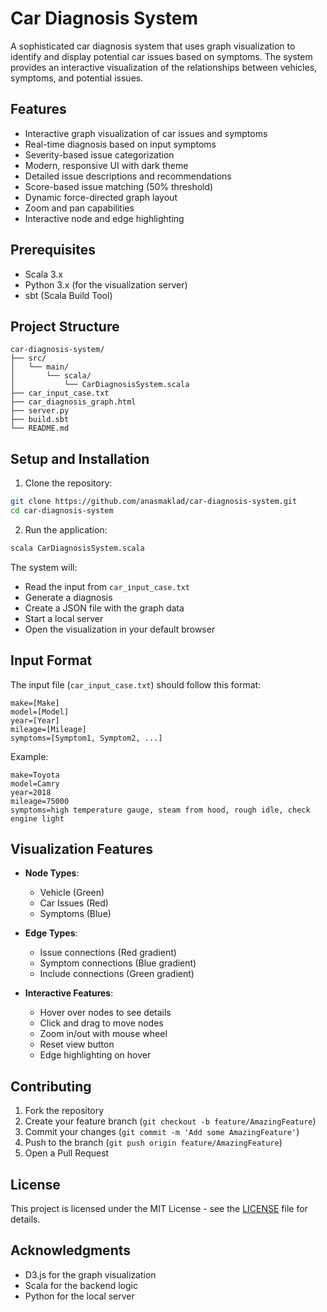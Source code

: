 # Car Diagnosis System

A sophisticated car diagnosis system that uses graph visualization to identify and display potential car issues based on symptoms. The system provides an interactive visualization of the relationships between vehicles, symptoms, and potential issues.

## Features

- Interactive graph visualization of car issues and symptoms
- Real-time diagnosis based on input symptoms
- Severity-based issue categorization
- Modern, responsive UI with dark theme
- Detailed issue descriptions and recommendations
- Score-based issue matching (50% threshold)
- Dynamic force-directed graph layout
- Zoom and pan capabilities
- Interactive node and edge highlighting

## Prerequisites

- Scala 3.x
- Python 3.x (for the visualization server)
- sbt (Scala Build Tool)

## Project Structure

```
car-diagnosis-system/
├── src/
│   └── main/
│       └── scala/
│           └── CarDiagnosisSystem.scala
├── car_input_case.txt
├── car_diagnosis_graph.html
├── server.py
├── build.sbt
└── README.md
```

## Setup and Installation

1. Clone the repository:
```bash
git clone https://github.com/anasmaklad/car-diagnosis-system.git
cd car-diagnosis-system
```

2. Run the application:
```bash
scala CarDiagnosisSystem.scala
```

The system will:
- Read the input from `car_input_case.txt`
- Generate a diagnosis
- Create a JSON file with the graph data
- Start a local server
- Open the visualization in your default browser

## Input Format

The input file (`car_input_case.txt`) should follow this format:
```
make=[Make]
model=[Model]
year=[Year]
mileage=[Mileage]
symptoms=[Symptom1, Symptom2, ...]
```

Example:
```
make=Toyota
model=Camry
year=2018
mileage=75000
symptoms=high temperature gauge, steam from hood, rough idle, check engine light
```

## Visualization Features

- **Node Types**:
  - Vehicle (Green)
  - Car Issues (Red)
  - Symptoms (Blue)

- **Edge Types**:
  - Issue connections (Red gradient)
  - Symptom connections (Blue gradient)
  - Include connections (Green gradient)

- **Interactive Features**:
  - Hover over nodes to see details
  - Click and drag to move nodes
  - Zoom in/out with mouse wheel
  - Reset view button
  - Edge highlighting on hover

## Contributing

1. Fork the repository
2. Create your feature branch (`git checkout -b feature/AmazingFeature`)
3. Commit your changes (`git commit -m 'Add some AmazingFeature'`)
4. Push to the branch (`git push origin feature/AmazingFeature`)
5. Open a Pull Request

## License

This project is licensed under the MIT License - see the [LICENSE](LICENSE) file for details.

## Acknowledgments

- D3.js for the graph visualization
- Scala for the backend logic
- Python for the local server 